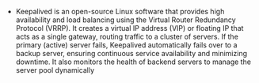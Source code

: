 
- Keepalived is an open-source Linux software that provides high availability and load balancing using the Virtual Router Redundancy Protocol (VRRP). It creates a virtual IP address (VIP) or floating IP that acts as a single gateway, routing traffic to a cluster of servers. If the primary (active) server fails, Keepalived automatically fails over to a backup server, ensuring continuous service availability and minimizing downtime. It also monitors the health of backend servers to manage the server pool dynamically
